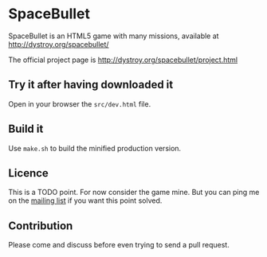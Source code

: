 SpaceBullet
===========

SpaceBullet is an HTML5 game with many missions, available at http://dystroy.org/spacebullet/

The official project page is http://dystroy.org/spacebullet/project.html


Try it after having downloaded it
---------------------------------

Open in your browser the `src/dev.html` file.

Build it
--------

Use `make.sh` to build the minified production version.

Licence
-------

This is a TODO point. For now consider the game mine. But you can ping me on the [mailing list](https://groups.google.com/forum/#!forum/spacebullet/) if you want this point solved.

Contribution
------------

Please come and discuss before even trying to send a pull request.
